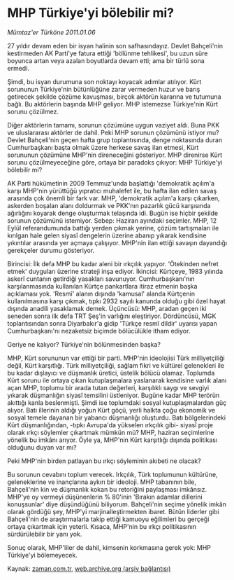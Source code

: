 # MHP Türkiye'yi bölebilir mi?

*Mümtaz'er Türköne 2011.01.06*

<td class="columnist-detail">
<p>27 yıldır devam eden bir isyan halinin son safhasındayız. Devlet Bahçeli'nin kestirmeden AK Parti'ye fatura ettiği 'bölünme tehlikesi', bu uzun süre boyunca artan veya azalan boyutlarda devam etti; ama bir türlü sona ermedi.</p>
<p>
<div id="haberMetinDiv">
<p>Şimdi, bu isyan durumuna son noktayı koyacak adımlar atılıyor. Kürt sorununun Türkiye'nin bütünlüğüne zarar vermeden huzur ve barış getirecek şekilde çözüme kavuşması, birçok aktörün kararına ve tutumuna bağlı. Bu aktörlerin başında MHP geliyor. MHP istemezse Türkiye'nin Kürt sorunu çözülmez.
<p>Diğer aktörlerin tamamı, sorunun çözümüne uygun vaziyet aldı. Buna PKK ve uluslararası aktörler de dahil. Peki MHP sorunun çözümünü istiyor mu? Devlet Bahçeli'nin geçen hafta grup toplantısında, denge noktasında duran Cumhurbaşkanı başta olmak üzere herkese savaş ilan etmesi, Kürt sorununun çözümüne MHP'nin direneceğini gösteriyor. MHP direnirse Kürt sorunu çözülmeyeceğine göre, ortaya bir paradoks çıkıyor: MHP Türkiye'yi bölebilir mi?
<p>AK Parti hükümetinin 2009 Temmuz'unda başlattığı 'demokratik açılım'a karşı MHP'nin yürüttüğü yıpratıcı muhalefet ile, bu hafta ilan edilen savaş arasında çok önemli bir fark var. MHP, 'demokratik açılım'a karşı çıkarken, askerden boşalan alanı doldurmak ve PKK'nın pazarlık gücü karşısında ağırlığını koyarak denge oluşturmak telaşında idi. Bugün ise hiçbir şekilde sorunun çözümünü istemiyor. Sebep: Haziran ayındaki seçimler. MHP, 12 Eylül referandumunda battığı yerden çıkmak yerine, çözüm tartışmaları ile kırılgan hale gelen siyasî dengelerin üzerine abanıp yıkarak kendisine yıkıntılar arasında yer açmaya çalışıyor. MHP'nin ilan ettiği savaşın dayandığı gerekçeler durumu gösteriyor.
<p>Birincisi: İlk defa MHP bu kadar aleni bir ırkçılık yapıyor. 'Ötekinden nefret etmek' duyguları üzerine strateji inşa ediyor. İkincisi: Kürtçeye, 1983 yılında askerî cuntanın getirdiği yasakları savunuyor. Cumhurbaşkanı'nın karşılanmasında kullanılan Kürtçe pankartlara itiraz etmenin başka açıklaması yok. 'Resmî' alanın dışında 'kamusal' alanda Kürtçenin kullanılmasına karşı çıkmak, tıpkı 2932 sayılı kanunda olduğu gibi özel hayat dışında anadili yasaklamak demek. Üçüncüsü: MHP, aradan geçen iki seneden sonra ilk defa TRT Şeş'in varlığını eleştiriyor. Dördüncüsü, MGK toplantısından sonra Diyarbakır'a gidip 'Türkçe resmî dildir' uyarısı yapan Cumhurbaşkanı'nı nezaketsiz biçimde bölücülükle itham ediyor.
<p>Geriye ne kalıyor? Türkiye'nin bölünmesinden başka?
<p>MHP, Kürt sorununun var ettiği bir parti. MHP'nin ideolojisi Türk milliyetçiliği değil, Kürt karşıtlığı. Türk milliyetçiliği, sağlam fikri ve kültürel gelenekleri ile bu kadar dışlayıcı ve düşmanlık üretici, üstelik bölücü olamaz. Toplumda Kürt sorunu ile ortaya çıkan kutuplaşmalara yaslanarak kendisine varlık alanı açan MHP, toplumu bir arada tutan değerleri, karşılıklı saygı ve sevgiyi yıkarak düşmanlığın siyasî temsilini üstleniyor. Bugüne kadar MHP terörün akıttığı kanla beslenmişti. Şimdi ise toplumdaki sosyal kutuplaşmalardan güç alıyor. Batı illerinin aldığı yoğun Kürt göçü, yerli halkta çoğu ekonomik ve sosyal temele dayanan bir yabancı düşmanlığı oluşturdu. Batı bölgelerindeki Kürt düşmanlığından, -tıpkı Avrupa'da yükselen ırkçılık gibi- siyasî proje olarak ırkçı söylemler çıkartmak mümkün mü? MHP, haziran seçimlerine yönelik bu imkânı arıyor. Öyle ya, MHP'nin Kürt karşıtlığı dışında politikası olduğunu duyan var mı?
<p>Peki MHP'nin birden patlayan bu ırkçı söyleminin akıbeti ne olacak?
<p>Bu sorunun cevabını toplum verecek. Irkçılık, Türk toplumunun kültürüne, geleneklerine ve inançlarına aykırı bir ideoloji. MHP tabanının bile, Bahçeli'nin kin ve düşmanlık kokan bu retoriğini paylaşması imkânsız. MHP'ye oy vermeyi düşünenlerin % 80'inin 'Bırakın adamlar dillerini konuşsunlar' diye düşündüğünü biliyorum. Bahçeli'nin seçime yönelik imkân olarak gördüğü şey, MHP'yi marjinalleştirmekten ibaret. Bütün liderler gibi Bahçeli'nin de araştırmalarla takip ettiği kamuoyu eğilimleri bu gerçeği ortaya çıkartmak için yeterli. Kısaca, MHP'nin bu ırkçı politikasının sürdürülebilir bir yanı yok.
<p>Sonuç olarak, MHP'liler de dahil, kimsenin korkmasına gerek yok: MHP Türkiye'yi bölemeyecek. </p></p></p></p></p></p></p></p></p></div>
</p>
<a href="http://web.archive.org/web/20110109010100/mailto:m.turkone@zaman.com.tr">
</a></td>

Kaynak: [zaman.com.tr](http://zaman.com.tr/yazar.do?yazino=1074812), [web.archive.org (arşiv bağlantısı)](http://web.archive.org/web/20110109010100/http://www.zaman.com.tr:80/yazar.do?yazino=1074812)
